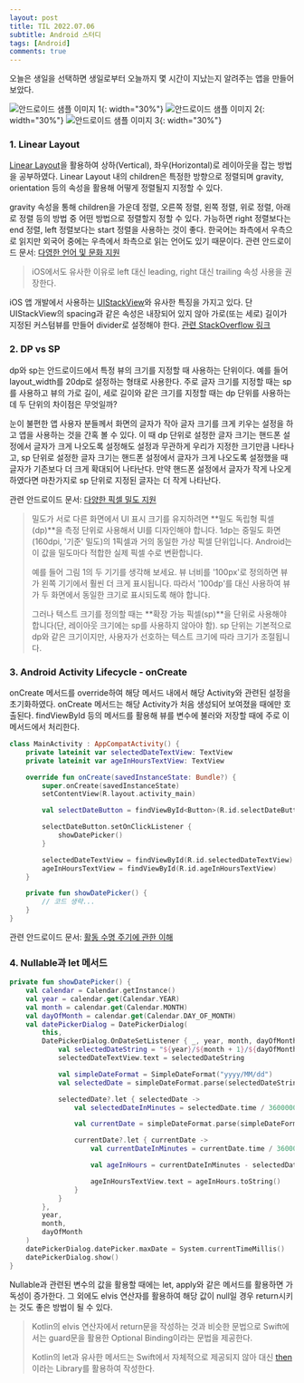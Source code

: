 ```yaml
---
layout: post
title: TIL 2022.07.06
subtitle: Android 스터디
tags: [Android]
comments: true
---
```


오늘은 생일을 선택하면 생일로부터 오늘까지 몇 시간이 지났는지 알려주는 앱을 만들어보았다.


![안드로이드 샘플 이미지 1](https://honeycoding.github.io/Blog/assets/img/2022-07-06-TIL/sampleImage1.png){: width="30%"}
![안드로이드 샘플 이미지 2](https://honeycoding.github.io/Blog/assets/img/2022-07-06-TIL/sampleImage2.png){: width="30%"}
![안드로이드 샘플 이미지 3](https://honeycoding.github.io/Blog/assets/img/2022-07-06-TIL/sampleImage3.png){: width="30%"}


### 1. Linear Layout

 [Linear Layout](https://developer.android.com/guide/topics/ui/layout/linear)을 활용하여 상하(Vertical), 좌우(Horizontal)로 레이아웃을 잡는 방법을 공부하였다. Linear Layout 내의 children은 특정한 방향으로 정렬되며 gravity, orientation 등의 속성을 활용해 어떻게 정렬될지 지정할 수 있다.

 gravity 속성을 통해 children을 가운데 정렬, 오른쪽 정렬, 왼쪽 정렬, 위로 정렬, 아래로 정렬 등의 방법 중 어떤 방법으로 정렬할지 정할 수 있다. 가능하면 right 정렬보다는 end 정렬, left 정렬보다는 start 정렬을 사용하는 것이 좋다. 한국어는 좌측에서 우측으로 읽지만 외국어 중에는 우측에서 좌측으로 읽는 언어도 있기 때문이다. 관련 안드로이드 문서: [다영한 언어 및 문화 지원](https://developer.android.com/training/basics/supporting-devices/languages?hl=ko)

> iOS에서도 유사한 이유로 left 대신 leading, right 대신 trailing 속성 사용을 권장한다. 

 iOS 앱 개발에서 사용하는 [UIStackView](https://developer.apple.com/documentation/uikit/uistackview/)와 유사한 특징을 가지고 있다. 단 UIStackView의 spacing과 같은 속성은 내장되어 있지 않아 가로(또는 세로) 길이가 지정된 커스텀뷰를 만들어 divider로 설정해야 한다. [관련 StackOverflow 링크](https://stackoverflow.com/questions/4259467/how-to-make-space-between-linearlayout-children)

### 2. DP vs SP

 dp와 sp는 안드로이드에서 특정 뷰의 크기를 지정할 때 사용하는 단위이다. 예를 들어 layout_width를 20dp로 설정하는 형태로 사용한다. 주로 글자 크기를 지정할 때는 sp를 사용하고 뷰의 가로 길이, 세로 길이와 같은 크기를 지정할 때는 dp 단위를 사용하는데 두 단위의 차이점은 무엇일까?

 눈이 불편한 앱 사용자 분들께서 화면의 글자가 작아 글자 크기를 크게 키우는 설정을 하고 앱을 사용하는 것을 간혹 볼 수 있다. 이 때 dp 단위로 설정한 글자 크기는 핸드폰 설정에서 글자가 크게 나오도록 설정해도 설정과 무관하게 우리가 지정한 크기만큼 나타나고, sp 단위로 설정한 글자 크기는 핸드폰 설정에서 글자가 크게 나오도록 설정했을 때 글자가 기존보다 더 크게 확대되어 나타난다. 만약 핸드폰 설정에서 글자가 작게 나오게 하였다면 마찬가지로 sp 단위로 지정된 글자는 더 작게 나타난다.



관련 안드로이드 문서: [다양한 픽셀 밀도 지원](https://developer.android.com/training/multiscreen/screendensities#TaskUseDP)

> 밀도가 서로 다른 화면에서 UI 표시 크기를 유지하려면 **밀도 독립형 픽셀(dp)**을 측정 단위로 사용해서 UI를 디자인해야 합니다. 1dp는 중밀도 화면(160dpi, '기준' 밀도)의 1픽셀과 거의 동일한 가상 픽셀 단위입니다. Android는 이 값을 밀도마다 적합한 실제 픽셀 수로 변환합니다.
>
> 예를 들어 그림 1의 두 기기를 생각해 보세요. 뷰 너비를 '100px'로 정의하면 뷰가 왼쪽 기기에서 훨씬 더 크게 표시됩니다. 따라서 '100dp'를 대신 사용하여 뷰가 두 화면에서 동일한 크기로 표시되도록 해야 합니다.
>
> 그러나 텍스트 크기를 정의할 때는 **확장 가능 픽셀(sp)**을 단위로 사용해야 합니다(단, 레이아웃 크기에는 sp를 사용하지 않아야 함). sp 단위는 기본적으로 dp와 같은 크기이지만, 사용자가 선호하는 텍스트 크기에 따라 크기가 조절됩니다.



### 3. Android Activity Lifecycle - onCreate

onCreate 메서드를 override하여 해당 메서드 내에서 해당 Activity와 관련된 설정을 초기화하였다. onCreate 메서드는 해당 Activity가 처음 생성되어 보여졌을 때에만 호출된다. findViewById 등의 메서드를 활용해 뷰를 변수에 불러와 저장할 때에 주로 이 메서드에서 처리한다.

```kotlin
class MainActivity : AppCompatActivity() {
    private lateinit var selectedDateTextView: TextView
    private lateinit var ageInHoursTextView: TextView

    override fun onCreate(savedInstanceState: Bundle?) {
        super.onCreate(savedInstanceState)
        setContentView(R.layout.activity_main)

        val selectDateButton = findViewById<Button>(R.id.selectDateButton)

        selectDateButton.setOnClickListener {
            showDatePicker()
        }

        selectedDateTextView = findViewById(R.id.selectedDateTextView)
        ageInHoursTextView = findViewById(R.id.ageInHoursTextView)
    }

    private fun showDatePicker() {
        // 코드 생략...
    }
}
```

관련 안드로이드 문서: [활동 수명 주기에 관한 이해](https://developer.android.com/guide/components/activities/activity-lifecycle?hl=ko)



### 4. Nullable과 let 메서드

```kotlin
private fun showDatePicker() {
    val calendar = Calendar.getInstance()
    val year = calendar.get(Calendar.YEAR)
    val month = calendar.get(Calendar.MONTH)
    val dayOfMonth = calendar.get(Calendar.DAY_OF_MONTH)
    val datePickerDialog = DatePickerDialog(
        this,
        DatePickerDialog.OnDateSetListener { _, year, month, dayOfMonth ->
            val selectedDateString = "${year}/${month + 1}/${dayOfMonth}"
            selectedDateTextView.text = selectedDateString

            val simpleDateFormat = SimpleDateFormat("yyyy/MM/dd")
            val selectedDate = simpleDateFormat.parse(selectedDateString)

            selectedDate?.let { selectedDate ->
                val selectedDateInMinutes = selectedDate.time / 3600000

                val currentDate = simpleDateFormat.parse(simpleDateFormat.format(Date()))

                currentDate?.let { currentDate ->
                    val currentDateInMinutes = currentDate.time / 3600000

                    val ageInHours = currentDateInMinutes - selectedDateInMinutes

                    ageInHoursTextView.text = ageInHours.toString()
                }
            }
        },
        year,
        month,
        dayOfMonth
    )
    datePickerDialog.datePicker.maxDate = System.currentTimeMillis()
    datePickerDialog.show()
}
```

Nullable과 관련된 변수의 값을 활용할 때에는 let, apply와 같은 메서드를 활용하면 가독성이 증가한다. 그 외에도 elvis 연산자를 활용하여 해당 값이 null일 경우 return시키는 것도 좋은 방법이 될 수 있다.

> Kotlin의 elvis 연산자에서 return문을 작성하는 것과 비슷한 문법으로 Swift에서는 guard문을 활용한 Optional Binding이라는 문법을 제공한다.
>
> Kotlin의 let과 유사한 메서드는 Swift에서 자체적으로 제공되지 않아 대신 [then](https://github.com/devxoul/Then)이라는 Library를 활용하여 작성한다.
